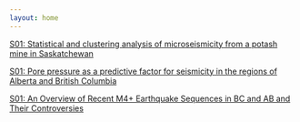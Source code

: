 ```yaml
---
layout: home
---
```



[S01: Statistical and clustering analysis of microseismicity from a potash mine in Saskatchewan](S01_Shche_Statisti)

[S01: Pore pressure as a predictive factor for seismicity in the regions of Alberta and British Columbia](S01_Esmae_Porepres)

[S01: An Overview of Recent M4+ Earthquake Sequences in BC and AB and Their Controversies](S01_Kao00_AnOvervi)

